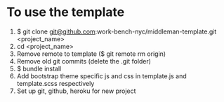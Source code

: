 # To use the template

1. $ git clone git@github.com:work-bench-nyc/middleman-template.git <project_name>
2. cd <project_name>
3. Remove remote to template ($ git remote rm origin)
4. Remove old git commits (delete the .git folder)
5. $ bundle install
6. Add bootstrap theme specific js and css in template.js and template.scss respectively
7. Set up git, github, heroku for new project
